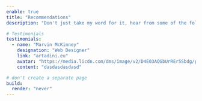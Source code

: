 ```yaml
---
enable: true
title: "Recommendations"
description: "Don't just take my word for it, hear from some of the folk I've worked with."

# Testimonials
testimonials:
  - name: "Marvin McKinney"
    designation: "Web Designer"
    link: "artadini.eu"
    avatar: "https://media.licdn.com/dms/image/v2/D4E03AQGbUrREr5Sbdg/profile-displayphoto-shrink_400_400/profile-displayphoto-shrink_400_400/0/1732393406124?e=1758758400&v=beta&t=MJyWNF79ZnxknpUO5dMlMTY7d9ZhIGYRFxvMVztZMVk"
    content: "dasdasdasdasd"

# don't create a separate page
build:
  render: "never"
---
```

